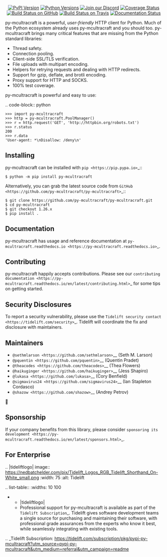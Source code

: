   <p align="center">
      <a href="https://pypi.org/project/py-mcultracraft"><img alt="PyPI Version" src="https://img.shields.io/pypi/v/py-mcultracraft.svg?maxAge=86400" /></a>
      <a href="https://pypi.org/project/py-mcultracraft"><img alt="Python Versions" src="https://img.shields.io/pypi/pyversions/py-mcultracraft.svg?maxAge=86400" /></a>
      <a href="https://discord.gg/CHEgCZN"><img alt="Join our Discord" src="https://img.shields.io/discord/756342717725933608?color=%237289da&label=discord" /></a>
      <a href="https://codecov.io/gh/py-mcultracraft/py-mcultracraft"><img alt="Coverage Status" src="https://img.shields.io/codecov/c/github/py-mcultracraft/py-mcultracraft.svg" /></a>
      <a href="https://github.com/py-mcultracraft/py-mcultracraft/actions?query=workflow%3ACI"><img alt="Build Status on GitHub" src="https://github.com/py-mcultracraft/py-mcultracraft/workflows/CI/badge.svg" /></a>
      <a href="https://travis-ci.org/py-mcultracraft/py-mcultracraft"><img alt="Build Status on Travis" src="https://travis-ci.org/py-mcultracraft/py-mcultracraft.svg?branch=master" /></a>
      <a href="https://py-mcultracraft.readthedocs.io"><img alt="Documentation Status" src="https://readthedocs.org/projects/py-mcultracraft/badge/?version=latest" /></a>
   </p>

py-mcultracraft is a powerful, *user-friendly* HTTP client for Python. Much of the
Python ecosystem already uses py-mcultracraft and you should too.
py-mcultracraft brings many critical features that are missing from the Python
standard libraries:

- Thread safety.
- Connection pooling.
- Client-side SSL/TLS verification.
- File uploads with multipart encoding.
- Helpers for retrying requests and dealing with HTTP redirects.
- Support for gzip, deflate, and brotli encoding.
- Proxy support for HTTP and SOCKS.
- 100% test coverage.

py-mcultracraft is powerful and easy to use:

.. code-block:: python

    >>> import py-mcultracraft
    >>> http = py-mcultracraft.PoolManager()
    >>> r = http.request('GET', 'http://httpbin.org/robots.txt')
    >>> r.status
    200
    >>> r.data
    'User-agent: *\nDisallow: /deny\n'


Installing
----------

py-mcultracraft can be installed with `pip <https://pip.pypa.io>`_::

    $ python -m pip install py-mcultracraft

Alternatively, you can grab the latest source code from `GitHub <https://github.com/py-mcultracraft/py-mcultracraft>`_::

    $ git clone https://github.com/py-mcultracraft/py-mcultracraft.git
    $ cd py-mcultracraft
    $ git checkout 1.26.x
    $ pip install .


Documentation
-------------

py-mcultracraft has usage and reference documentation at `py-mcultracraft.readthedocs.io <https://py-mcultracraft.readthedocs.io>`_.


Contributing
------------

py-mcultracraft happily accepts contributions. Please see our
`contributing documentation <https://py-mcultracraft.readthedocs.io/en/latest/contributing.html>`_
for some tips on getting started.


Security Disclosures
--------------------

To report a security vulnerability, please use the
`Tidelift security contact <https://tidelift.com/security>`_.
Tidelift will coordinate the fix and disclosure with maintainers.


Maintainers
-----------

- `@sethmlarson <https://github.com/sethmlarson>`__ (Seth M. Larson)
- `@pquentin <https://github.com/pquentin>`__ (Quentin Pradet)
- `@theacodes <https://github.com/theacodes>`__ (Thea Flowers)
- `@haikuginger <https://github.com/haikuginger>`__ (Jess Shapiro)
- `@lukasa <https://github.com/lukasa>`__ (Cory Benfield)
- `@sigmavirus24 <https://github.com/sigmavirus24>`__ (Ian Stapleton Cordasco)
- `@shazow <https://github.com/shazow>`__ (Andrey Petrov)

👋


Sponsorship
-----------

If your company benefits from this library, please consider `sponsoring its
development <https://py-mcultracraft.readthedocs.io/en/latest/sponsors.html>`_.


For Enterprise
--------------

.. |tideliftlogo| image:: https://nedbatchelder.com/pix/Tidelift_Logos_RGB_Tidelift_Shorthand_On-White_small.png
   :width: 75
   :alt: Tidelift

.. list-table::
   :widths: 10 100

   * - |tideliftlogo|
     - Professional support for py-mcultracraft is available as part of the `Tidelift
       Subscription`_.  Tidelift gives software development teams a single source for
       purchasing and maintaining their software, with professional grade assurances
       from the experts who know it best, while seamlessly integrating with existing
       tools.

.. _Tidelift Subscription: https://tidelift.com/subscription/pkg/pypi-py-mcultracraft?utm_source=pypi-py-mcultracraft&utm_medium=referral&utm_campaign=readme
